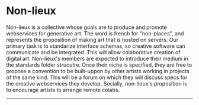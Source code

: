 # Non-lieux


Non-lieux is a collective whose goals are to produce and promote webservices for generative art. The word is french for "non-places", and represents the proposition of making art that is hosted on servers.
Our primary task is to standarize interface schemas, so creative software can communicate and be integrated. This will allow colaborative creation of digital art. Non-lieux's members are expected to introduce their medium in the standards folder strucutre. Once their niche is specified,
they are free to propose a convention to be built-uppon by other artists working in projects of the same kind. This will be a forum on which they will discuss specs for the creative webservices they develop.
Socially, non-lioux's proposition is to encourage artists to arrange remote colabs. 
___

